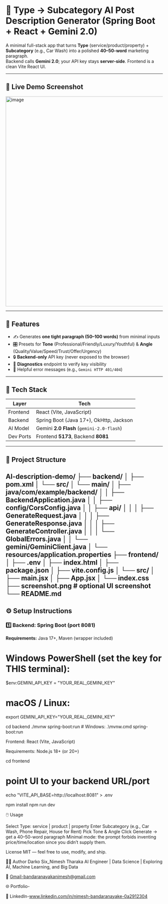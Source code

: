 # 🧠 Type → Subcategory AI Post Description Generator (Spring Boot + React + Gemini 2.0)

A minimal full-stack app that turns **Type** (service/product/property) + **Subcategory** (e.g., Car Wash) into a polished **40–50-word** marketing paragraph.  
Backend calls **Gemini 2.0**; your API key stays **server-side**. Frontend is a clean Vite React UI.

---

## 📸 Live Demo Screenshot
<img width="706" height="672" alt="image" src="https://github.com/user-attachments/assets/0a8a0ff6-bfc5-4f1a-bbdb-da6914e9146d" />


---

## 🚀 Features

- ✍️ Generates **one tight paragraph (50–100 words)** from minimal inputs
- 🎛️ Presets for **Tone** (Professional/Friendly/Luxury/Youthful) & **Angle** (Quality/Value/Speed/Trust/Offer/Urgency)
- 🔒 **Backend-only** API key (never exposed to the browser)
- 🧪 **Diagnostics** endpoint to verify key visibility
- 🧯 Helpful error messages (e.g., `Gemini HTTP 401/404`)

---

## 🧰 Tech Stack

| Layer      | Tech                                  |
|------------|---------------------------------------|
| Frontend   | React (Vite, JavaScript)              |
| Backend    | Spring Boot (Java 17+), OkHttp, Jackson |
| AI Model   | Gemini **2.0 Flash** (`gemini-2.0-flash`) |
| Dev Ports  | Frontend **5173**, Backend **8081**   |

---

## 📂 Project Structure

AI-description-demo/
├── backend/
│ ├── pom.xml
│ └── src/
│ └── main/
│ ├── java/com/example/backend/
│ │ ├── BackendApplication.java
│ │ ├── config/CorsConfig.java
│ │ ├── api/
│ │ │ ├── GenerateRequest.java
│ │ │ ├── GenerateResponse.java
│ │ │ ├── GenerateController.java
│ │ │ └── GlobalErrors.java
│ │ └── gemini/GeminiClient.java
│ └── resources/application.properties
├── frontend/
│ ├── .env
│ ├── index.html
│ ├── package.json
│ ├── vite.config.js
│ └── src/
│ ├── main.jsx
│ ├── App.jsx
│ └── index.css
├── screenshot.png # optional UI screenshot
└── README.md
---
## ⚙️ Setup Instructions

### 1️⃣ Backend: Spring Boot (port **8081**)

**Requirements:** Java 17+, Maven (wrapper included)

# Windows PowerShell (set the key for THIS terminal):
$env:GEMINI_API_KEY = "YOUR_REAL_GEMINI_KEY"

# macOS / Linux:
export GEMINI_API_KEY="YOUR_REAL_GEMINI_KEY"

cd backend
./mvnw spring-boot:run         # Windows: .\mvnw.cmd spring-boot:run

Frontend: React (Vite, JavaScript)

Requirements: Node.js 18+ (or 20+)

cd frontend
# point UI to your backend URL/port
echo "VITE_API_BASE=http://localhost:8081" > .env

npm install
npm run dev

🖱️ Usage

Select Type: service | product | property
Enter Subcategory (e.g., Car Wash, Phone Repair, House for Rent)
Pick Tone & Angle
Click Generate → get a 40–50-word paragraph
Minimal mode: the prompt forbids inventing price/time/location since you didn’t supply them.

License
MIT — feel free to use, modify, and ship.

👨‍⚕️ Author
Darko Six_Nimesh Tharaka
AI Engineer | Data Science | Exploring AI, Machine Learning, and Big Data

📧 Gmail-bandaranayakanimesh@gmail.com

🌐 Portfolio-

🔗 LinkedIn-www.linkedin.com/in/nimesh-bandaranayake-0a2912304
